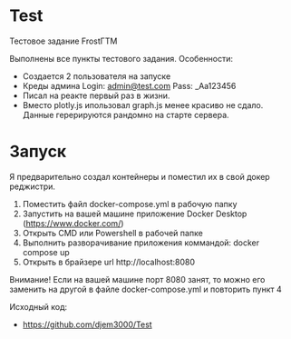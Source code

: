 # Test
Тестовое задание FrostГТМ

Выполнены все пункты тестового задания.
Особенности:
 - Создается 2 пользователя на запуске
 - Креды админа Login: admin@test.com Pass: _Aa123456
 - Писал на реакте первый раз в жизни.
 - Вместо plotly.js ипользовал graph.js менее красиво не сдало. Данные герерируются рандомно на старте сервера.
 
 # Запуск
 Я предварительно создал контейнеры и поместил их в свой докер реджистри.
 
 1) Поместить файл docker-compose.yml в рабочую папку
 2) Запустить на вашей машине приложение Docker Desktop (https://www.docker.com/)
 3) Открыть CMD или Powershell в рабочей папке
 4) Выполнить разворачивание приложения коммандой:  docker compose up
 5) Открыть в брайзере url http://localhost:8080
 
 Внимание! Если на вашей машине порт 8080 занят, то можно его заменить на другой в файле docker-compose.yml и повторить пункт 4
 
 Исходный код:
  - https://github.com/djem3000/Test

